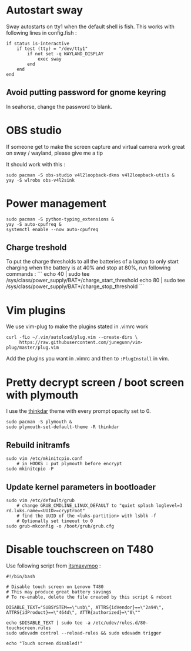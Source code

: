 # Autostart sway
Sway autostarts on tty1 when the default shell is fish. This works with following lines in config.fish :
```
if status is-interactive
    if test (tty) = "/dev/tty1"
        if not set -q WAYLAND_DISPLAY
            exec sway
        end
    end
end
```

## Avoid putting password for gnome keyring
In seahorse, change the password to blank.


# OBS studio
If someone get to make the screen capture and virtual camera work great on sway / wayland, please give me a tip  

It should work with this :
```
sudo pacman -S obs-studio v4l2loopback-dkms v4l2loopback-utils &
yay -S wlrobs obs-v4l2sink
```


# Power management
```
sudo pacman -S python-typing_extensions &
yay -S auto-cpufreq &
systemctl enable --now auto-cpufreq
```

## Charge treshold
To put the charge thresholds to all the batteries of a laptop to only start charging when the battery is at 40% and stop at 80%, run following commands :
´´´
echo 40 | sudo tee /sys/class/power_supply/BAT*/charge_start_threshold
echo 80 | sudo tee /sys/class/power_supply/BAT*/charge_stop_threshold
´´´


# Vim plugins
We use vim-plug to make the plugins stated in .vimrc work 
```
curl -fLo ~/.vim/autoload/plug.vim --create-dirs \
     https://raw.githubusercontent.com/junegunn/vim-plug/master/plug.vim
```
Add the plugins you want in .vimrc and then to ```:PlugInstall``` in vim.


# Pretty decrypt screen / boot screen  with plymouth
I use the [thinkdar](https://github.com/gevera/plymouth_themes/tree/master/thinkpad/thinkdar) theme with every prompt opacity set to 0.
```
sudo pacman -S plymouth &
sudo plymouth-set-default-theme -R thinkdar
```

## Rebuild initramfs
```
sudo vim /etc/mkinitcpio.conf 
    # in HOOKS : put plymouth before encrypt
sudo mkinitcpio -P
```

## Update kernel parameters in bootloader
```
sudo vim /etc/default/grub
    # change GRUB_CMDLINE_LINUX_DEFAULT to "quiet splash loglevel=3 rd.luks.name=<UUID>=cryptroot" 
    # find the UUID of the <luks-partition> with lsblk -f
    # Optionally set timeout to 0
sudo grub-mkconfig -o /boot/grub/grub.cfg
```


# Disable touchscreen on T480
Use following script from [itsmaxymoo](https://gist.github.com/itsmaxymoo/dac5d77eac6d877442be0a792ffb7da0) :
```
#!/bin/bash

# Disable touch screen on Lenovo T480
# This may produce great battery savings
# To re-enable, delete the file created by this script & reboot

DISABLE_TEXT="SUBSYSTEM==\"usb\", ATTRS{idVendor}==\"2a94\", ATTRS{idProduct}==\"464d\", ATTR{authorized}=\"0\""

echo $DISABLE_TEXT | sudo tee -a /etc/udev/rules.d/80-touchscreen.rules
sudo udevadm control --reload-rules && sudo udevadm trigger

echo "Touch screen disabled!"
```

